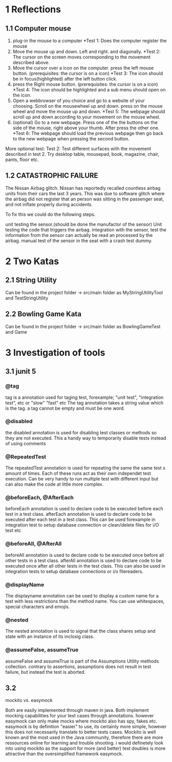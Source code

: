 # 1 Reflections

## 1.1 Computer mouse

1. plug-in the mouse to a computer
*Test 1: Does the computer register the mouse
2. Move the mouse up and down. Left and right. and diagonally.
*Test 2: The cursor on the screen moves corresponding to the movement described above. 
3. Move the cursor over a icon on the computer. press the left mouse button. (prerequisites: the cursor is on a icon)
*Test 3: The icon should be in focus(highlighted) after the left button click.
4. press the Right mouse button. (prerequisites: the cursor is on a icon)
*Test 4: The icon should be highlighted and a sub menu should open on the icon.
5. Open a webbrowser of you choice and go to a website of your choosing. 
Scroll on the mousewheel up and down. 
press on the mouse wheel and move the mouse up and down.
*Test 5: The webpage should scroll up and down according to your movement on the mouse wheel.
6. (optional) Go to a new webpage. Press one of the the buttons on the side of the mouse, right above your thumb. After press the other one.
*Test 6: The webpage should load the previous webpage then go back to the new webpage when pressing the second button.

More optional test:
Test 2: Test different surfaces with the movement described in test 2. Try desktop table, mousepad, book, magazine, chair, pants, floor etc.

## 1.2 CATASTROPHIC FAILURE

The Nissan Airbag glitch.
Nissan has reportedly recalled countless airbag units from their cars the last 3 years.
This was due to software glitch where the airbag did not register that an person was sitting in the passenger seat, and not inflate properly during accidents.

To fix this we could do the following steps.

unit testing the sensor.(should be done the manufactor of the sensor)
Unit testing the code that triggers the airbag.
integration with the sensor, test the information from the sensor can actually be read an processed by the airbag.
manual test of the sensor in the seat with a crash test dummy.


# 2 Two Katas

## 2.1 String Utility
Can be found in the project folder -> src/main folder as MyStringUtilityTool and TestStringUtility

## 2.2 Bowling Game Kata
Can be found in the project folder -> src/main folder as BowlingGameTest and Game

# 3 Investigation of tools

## 3.1 junit 5

### @tag
tag is a annotation used for taging test, forexample; "unit test", "integration test", etc or "slow" "fast" etc
The tag annotation takes a string value which is the tag. a tag cannot be empty and must be one word.

### @disabled
the disabled annotation is used for disabling test classes or methods so they are not executed. This a handy way to temporarily disable tests instead of using comments

### @RepeatedTest
The repeatedTest annotation is used for repeating the same the same test x amount of times. Each of these runs act as their own independet test execution.
Can be very handy to run multiple test with different input but can also make the code at little more complex.

### @beforeEach, @AfterEach
beforeEach annotation is used to declare code to be executed before each test in a test class.
afterEach annotation is used to declare code to be executed after each test in a test class.
This can be used forexample in integration test to setup database connection or clean/delete files for i/O test etc

### @beforeAll, @AfterAll
beforeAll annotation is used to declare code to be executed once before all other tests in a test class.
afterAll annotation is used to declare code to be executed once after all other tests in the test class.
This can also be used in integration tests to setup database connections or i/o filereaders.

### @displayName
The displayname annotation can be used to display a custom name for a test with less restrictions than the method name. You can use whitespaces, special characters and emojis.

### @nested
The nested annotation is used to signal that the class shares setup and state with an instance of its inclosig class.

### @assumeFalse, assumeTrue
assumeFalse and assumeTrue is part of the Assumptions Utility methods collection.
contrary to assertions, assumptions does not result in test failure, but instead the test is aborted.

## 3.2

mockito vs. easymock

Both are easily implemented through maven in java. Both implement mocking capabilities for your test cases through annotations. 
however easymock can only make mocks where mockito also has spy, fakes etc.
easymock is by definition "easier" to use, its certainly more simple, however this does not necessarily translate to better tests cases.
Mockito is well known and the most used in the Java community, therefore there are more ressources online for learning and trouble shooting.
i would definetely look into using mockito as the support for more (and better) test doubles is more attractive than the oversimplified framework easymock.

